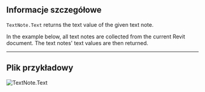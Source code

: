 ## Informacje szczegółowe
`TextNote.Text` returns the text value of the given text note.

In the example below, all text notes are collected from the current Revit document. The text notes' text values are then returned.

___
## Plik przykładowy

![TextNote.Text](./Revit.Elements.TextNote.Text_img.jpg)
